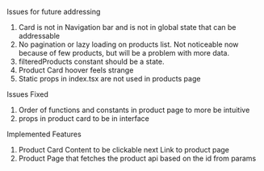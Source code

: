 Issues for future addressing

1. Card is not in Navigation bar and is not in global state that can be addressable
2. No pagination or lazy loading on products list. Not noticeable now because of few products, but will be a problem with more data.
3. filteredProducts constant should be a state.
4. Product Card hoover feels strange
5. Static props in index.tsx are not used in products page

Issues Fixed

1. Order of functions and constants in product page to more be intuitive
2. props in product card to be in interface

Implemented Features

1. Product Card Content to be clickable next Link to product page
2. Product Page that fetches the product api based on the id from params
